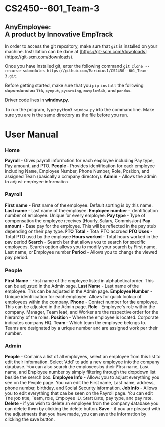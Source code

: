 # CS2450--601_Team-3 
## AnyEmployee:<br/>A product by Innovative EmpTrack

In order to access the git repository, make sure that `git` is installed on your machine. Installation can be done at [https://git-scm.com/downloads](https://git-scm.com/downloads).

Once you have installed git, enter the following command `git clone --recurse-submodules https://github.com/Marinius1/CS2450--601_Team-3.git`.

Before getting started, make sure that you `pip install` the following dependencies: `Ttk`, `pynput`, `pyparsing`, `matplotlib`, and `pandas`.

Driver code lives in **window.py**.

To run the program, type `python3 window.py` into the command line. Make sure you are in the same directory as the file before you run.



# User Manual

### Home

**Payroll** - Gives payroll information for each employee including Pay type, Pay amount, and PTO.
**People** - Provides identification for each employee including Name, Employee Number, Phone Number, Role, Position, and assigned Team (basically a company directory).
**Admin** - Allows the admin to adjust employee information.

### Payroll

**First name** - First name of the employee. Default sorting is by this name.
**Last name** - Last name of the employee.
**Employee number** - Identification number of employee. Unique for every employee.
**Pay type** - Type of compensation the employee receives (Hourly, Salary, Commission)
**Pay amount** - Base pay for the employee. This will be reflected in the pay stub depending on their pay type. 
**PTO Total** - Total PTO accrued
**PTO Uses** - Total PTO used by the employee
**Hours worked** - Total hours worked in the pay period
**Search** - Search bar that allows you to search for specific employees. Search option allows you to modify your search by First name, Last name, or Employee number
**Period** - Allows you to change the viewed pay period. 

### People

**First Name** - First name of the employee listed in alphabetical order. This can be adjusted in the Admin page.
**Last Name** - Last name of the employee. This can be adjusted in the Admin page.
**Employee Number** - Unique identification for each employee. Allows for quick lookup of employees within the company. 
**Phone** - Contact number for the employee. This can be adjusted in the Admin page.
**Role** - Employee's role within the company. Manager, Team lead, and Worker are the respective order for the hierarchy of the roles.
**Position** - Where the employee is located. Corporate indicates company HQ.
**Team** - Which team the employee belongs to. Teams are designated by a unique number and are assigned work per their number. 

### Admin

**People** - Contains a list of all employees, select an employee from this list to edit their information. Select 'Add' to add a new employee into the company database. You can also search the employees by their First name, Last name, and Employee number by simply filtering through the dropdown list beside the search box. 
**Employee Info** - Allows you to adjust everything you see on the People page. You can edit the First name, Last name, address, phone number, birthday, and Social Security information. 
**Job Info** - Allows you to edit everything that can be seen on the Payroll page. You can edit The job title, Team, role, Employee ID, Start Date, pay type, and pay rate. 
**Delete** - if you wish to delete an employee from the company database you can delete them by clicking the delete button. 
**Save** - if you are pleased with the adjustments that you have made, you can save the information by clicking the save button.
